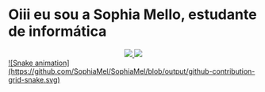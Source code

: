 # Oiii eu sou a Sophia Mello, estudante de informática
<div align="center">
<a href="https://github.com/SophiaMel">
<img height="180em" src="https://github-readme-stats.vercel.app/api?username=SophiaMel&show_icons=true&theme=dracula&include_all_commits=true&count_private=true"/>
<img height="180em" src="https://github-readme-stats.vercel.app/api/top-langs/?username=SophiaMel&layout=compact&langs_count=7&theme=dracula"/>
</div>
![Snake animation](https://github.com/SophiaMel/SophiaMel/blob/output/github-contribution-grid-snake.svg)
<!---
SophiaMel/SophiaMel is a ✨ special ✨ repository because its `README.md` (this file) appears on your GitHub profile.
You can click the Preview link to take a look at your changes.
--->
